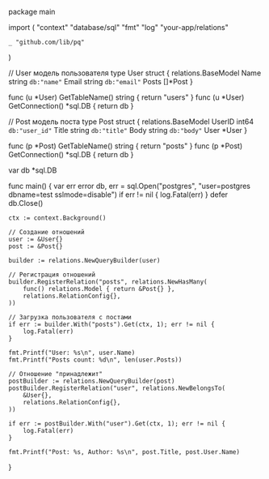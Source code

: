 package main

import (
	"context"
	"database/sql"
	"fmt"
	"log"
	"your-app/relations"
	
	_ "github.com/lib/pq"
)

// User модель пользователя
type User struct {
	relations.BaseModel
	Name  string `db:"name"`
	Email string `db:"email"`
	Posts []*Post
}

func (u *User) GetTableName() string { return "users" }
func (u *User) GetConnection() *sql.DB { return db }

// Post модель поста
type Post struct {
	relations.BaseModel
	UserID int64  `db:"user_id"`
	Title  string `db:"title"`
	Body   string `db:"body"`
	User   *User
}

func (p *Post) GetTableName() string { return "posts" }
func (p *Post) GetConnection() *sql.DB { return db }

var db *sql.DB

func main() {
	var err error
	db, err = sql.Open("postgres", "user=postgres dbname=test sslmode=disable")
	if err != nil {
		log.Fatal(err)
	}
	defer db.Close()
	
	ctx := context.Background()
	
	// Создание отношений
	user := &User{}
	post := &Post{}
	
	builder := relations.NewQueryBuilder(user)
	
	// Регистрация отношений
	builder.RegisterRelation("posts", relations.NewHasMany(
		func() relations.Model { return &Post{} },
		relations.RelationConfig{},
	))
	
	// Загрузка пользователя с постами
	if err := builder.With("posts").Get(ctx, 1); err != nil {
		log.Fatal(err)
	}
	
	fmt.Printf("User: %s\n", user.Name)
	fmt.Printf("Posts count: %d\n", len(user.Posts))
	
	// Отношение "принадлежит"
	postBuilder := relations.NewQueryBuilder(post)
	postBuilder.RegisterRelation("user", relations.NewBelongsTo(
		&User{},
		relations.RelationConfig{},
	))
	
	if err := postBuilder.With("user").Get(ctx, 1); err != nil {
		log.Fatal(err)
	}
	
	fmt.Printf("Post: %s, Author: %s\n", post.Title, post.User.Name)
}